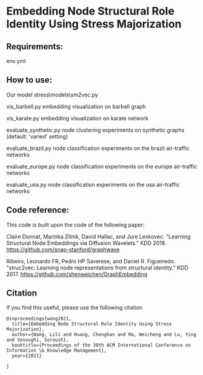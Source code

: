 # Embedding Node Structural Role Identity Using Stress Majorization





## Requirements:
env.yml

## How to use:
Our model				stress\models\sm2vec.py

vis_barbell.py   		embedding visualization on barbell graph

vis_karate.py			embedding visualization on karate network

evaluate_synthetic.py   node clustering experiments on synthetic graphs (default: 'varied' setting)

evaluate_brazil.py		node classification experiments on the brazil air-traffic networks

evaluate_europe.py		node classification experiments on the europe air-traffic networks

evaluate_usa.py			node classification experiments on the usa air-traffic networks

## Code reference:

This code is built upon the code of the following paper:

Claire Donnat, Marinka Zitnik, David Hallac, and Jure Leskovec. "Learning Structural Node Embeddings via Diffusion Wavelets." KDD 2018.     https://github.com/snap-stanford/graphwave


Ribeiro, Leonardo FR, Pedro HP Saverese, and Daniel R. Figueiredo. "struc2vec: Learning node representations from structural identity." KDD 2017.   https://github.com/shenweichen/GraphEmbedding




## Citation

If you find this useful, please use the following citation
```
@inproceedings{wang2021,
  title={Embedding Node Structural Role Identity Using Stress Majorization},
  author={Wang, Lili and Huang, Chenghan and Ma, Weicheng and Lu, Ying and Vosoughi, Soroush},
  booktitle={Proceedings of the 30th ACM International Conference on Information \& Knowledge Management},
  year={2021}
  
}

